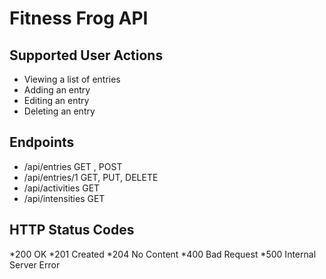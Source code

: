 ﻿
# Fitness Frog API

## Supported User Actions

* Viewing a list of entries
* Adding an entry
* Editing an entry
* Deleting an entry

## Endpoints

* /api/entries GET , POST
* /api/entries/1 GET, PUT, DELETE
* /api/activities GET
* /api/intensities GET

## HTTP Status Codes

*200 OK
*201 Created
*204 No Content
*400 Bad Request
*500 Internal Server Error